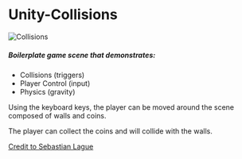 # Unity-Collisions

![Collisions](https://repository-images.githubusercontent.com/215139717/76cb7200-eed5-11e9-8090-76de073c4a3d)

##### Boilerplate game scene that demonstrates:

* Collisions (triggers)
* Player Control (input)
* Physics (gravity)

Using the keyboard keys, the player can be moved around the scene composed of walls and coins.

The player can collect the coins and will collide with the walls.

[Credit to Sebastian Lague](https://www.youtube.com/watch?v=B0aGFBo_Ki0&list=PLFt_AvWsXl0fnA91TcmkRyhhixX9CO3Lw&index=11)



